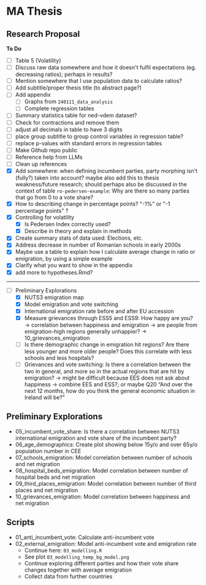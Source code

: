 # MA Thesis

## Research Proposal

**To Do**
- [ ] Table 5 (Volatility)
- [ ] Discuss raw data somewhere and how it doesn't fulfil expectations (eg. decreasing ratios); perhaps in results?
- [ ] Mention somewhere that I use population data to calculate ratios?
- [ ] Add subtitle/proper thesis title (to abstract page?)
- [ ] Add appendix
  - [ ] Graphs from `240111_data_analysis`
  - [ ] Complete regression tables
- [ ] Summary statistics table for ned-vdem dataset?
- [ ] Check for contractions and remove them
- [ ] adjust all decimals in table to have 3 digits
- [ ] place group subtitle to group control variables in regression table?
- [ ] replace p-values with standard errors in regression tables
- [ ] Make Github repo public
- [ ] Reference help from LLMs
- [ ] Clean up references
- [x] Add somewhere: when defining incumbent parties, party morphing isn't (fully?) taken into account? maybe also add this to thesis weakness/future research; should perhaps also be discussed in the context of table `ro-pedersen-example`: Why are there so many parties that go from 0 to a vote share?
- [x] How to describing change in percentage points? "-1\%" or "-1 percentage points" ?
- [x] Controlling for volatility
  - [x] Is Pedersen Index correctly used?
  - [x] Describe in theory and explain in methods
- [x] Create summary stats of data used: Elections, etc.
- [x] Address decrease in number of Romanian schools in early 2000s
- [x] Maybe use a table to explain how I calculate average change in ratio or emigration, by using a simple example
- [x] Clarify what you want to show in the appendix
- [x] add more to hypotheses.Rmd?

----

- [ ] Preliminary Explorations
	- [x] NUTS3 emigration map
	- [x] Model emigration and vote switching
	- [x] International emigration rate before and after EU accession
	- [x] Measure grievances through ESS5 and ESS9: How happy are you? → correlation between happiness and emigration → are people from emigration-high regions generally unhappier? → 10_grievances_emigration
	- [ ] Is there demographic change in emigration hit regions? Are there less younger and more older people? Does this correlate with less schools and less hospitals?
	- [ ] Grievances and vote switching: Is there a correlation between the two in general, and more so in the actual regions that are hit by emigration? → might be difficult because EES does not ask about happiness → combine EES and ESS?; or maybe Q20 “And over the next 12 months, how do you think the general economic situation in Ireland will be?”

## Preliminary Explorations
- 05_incumbent_vote_share: Is there a correlation between NUTS3 international emigration and vote share of the incumbent party?
- 06_age_demographics: Create plot showing below 15y/o and over 65y/o population number in CEE
- 07_schools_emigration: Model correlation between number of schools and net migration
- 08_hospital_beds_emigration: Model correlation between number of hospital beds and net migration
- 09_third_places_emigration: Model correlation between number of third places and net migration
- 10_grievances_emigration: Model correlation between happiness and net migration

## Scripts
- 01_anti_incumbent_vote: Calculate anti-incumbent vote
- 02_external_emigration: Model anti-incumbent vote and emigration rate
  - Continue here: `03_modelling.R`
  - See plot `03_modelling_temp_bg_model.png`
  - Continue exploring different parties and how their vote share changes together with average emigration
  - Collect data from further countries
  